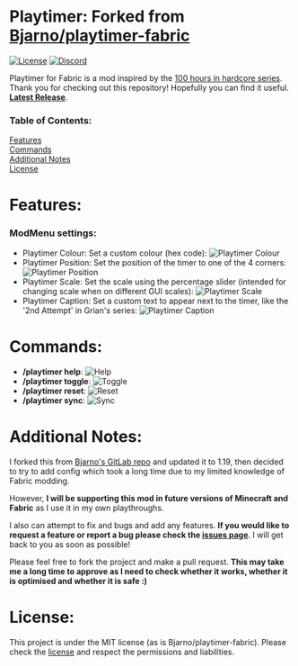 # Playtimer: Forked from [Bjarno/playtimer-fabric](https://gitlab.com/Bjarno/playtimer-fabric) 
[![License](https://img.shields.io/badge/license-MIT-yellow)](https://github.com/yellowyears/playtimer-fabric/blob/f3d4de96094d574b9a4629d0a2d4c25807481cc7/LICENSE)
[![Discord](https://img.shields.io/badge/discord-%20-blue)](https://discord.gg/Y6GpkRF)

Playtimer for Fabric is a mod inspired by the [100 hours in hardcore series](https://youtu.be/tsvd0d1Q5Fg). Thank you for 
checking out this repository! Hopefully you can find it useful. **[Latest Release](https://github.com/yellowyears/playtimer-fabric/releases/latest)**.

[//]: # (gifs probably need zooming in)

### Table of Contents:

[Features](#features)   
[Commands](#commands)   
[Additional Notes](#additional-notes)  
[License](#license)   

# Features:

### ModMenu settings:

- Playtimer Colour: Set a custom colour (hex code): ![Playtimer Colour](.github/assets/playtimer_colour.gif)
- Playtimer Position: Set the position of the timer to one of the 4 corners: ![Playtimer Position](.github/assets/playtimer_position.gif)
- Playtimer Scale: Set the scale using the percentage slider (intended for changing scale when on different GUI scales): ![Playtimer Scale](.github/assets/playtimer_scale.gif)
- Playtimer Caption: Set a custom text to appear next to the timer, like the '2nd Attempt' in Grian's series: ![Playtimer Caption](.github/assets/playtimer_caption.gif)

# Commands:

- **/playtimer help**: ![Help](.github/assets/playtimer_help.gif)
- **/playtimer toggle**: ![Toggle](.github/assets/playtimer_toggle.gif)
- **/playtimer reset**: ![Reset](.github/assets/playtimer_reset2.gif)
- **/playtimer sync**: ![Sync](.github/assets/playtimer_sync.gif)

# Additional Notes:

I forked this from [Bjarno's GitLab repo](https://gitlab.com/Bjarno/playtimer-fabric) and updated it to 1.19, then
decided to try to add config which took a long time due to my limited knowledge of Fabric modding.

However, **I will be supporting
this mod in future versions of Minecraft and Fabric** as I use it in my own playthroughs. 

I also can attempt to fix and bugs and add any features. **If you would like to request a feature or report a bug please
check the [issues page](https://github.com/yellowyears/playtimer-fabric/issues)**. I will get back to you as soon as possible!

Please feel free to fork the project and make a pull request. **This may take me a long time to approve as I need to
check whether it works, whether it is optimised and whether it is safe :)**

# License:

This project is under the MIT license (as is Bjarno/playtimer-fabric). Please check the 
[license](https://github.com/yellowyears/playtimer-fabric/blob/f3d4de96094d574b9a4629d0a2d4c25807481cc7/LICENSE) 
and respect the permissions and liabilities.